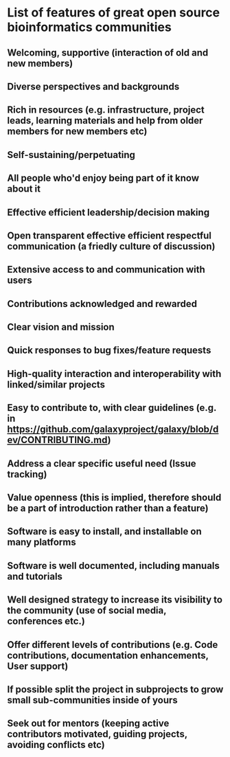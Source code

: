 # List of features of great open source bioinformatics communities

## Welcoming, supportive (interaction of old and new members)

## Diverse perspectives and backgrounds

## Rich in resources (e.g. infrastructure, project leads, learning materials and help from older members for new members etc)

## Self-sustaining/perpetuating

## All people who'd enjoy being part of it know about it

## Effective efficient leadership/decision making

## Open transparent effective efficient respectful communication (a friedly culture of discussion)

## Extensive access to and communication with users

## Contributions acknowledged and rewarded

## Clear vision and mission

## Quick responses to bug fixes/feature requests

## High-quality interaction and interoperability with linked/similar projects

## Easy to contribute to, with clear guidelines (e.g. in https://github.com/galaxyproject/galaxy/blob/dev/CONTRIBUTING.md) 

## Address a clear specific useful need (Issue tracking)

## Value openness (this is implied, therefore should be a part of introduction rather than a feature)

## Software is easy to install, and installable on many platforms

## Software is well documented, including manuals and tutorials

## Well designed strategy to increase its visibility to the community (use of social media, conferences etc.)

## Offer different levels of contributions (e.g. Code contributions, documentation enhancements, User support)

## If possible split the project in subprojects to grow small sub-communities inside of yours

## Seek out for mentors (keeping active contributors motivated, guiding projects, avoiding conflicts etc)
